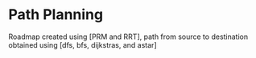 # Path Planning
Roadmap created using [PRM and RRT], path from source to destination obtained using [dfs, bfs, dijkstras, and astar]
